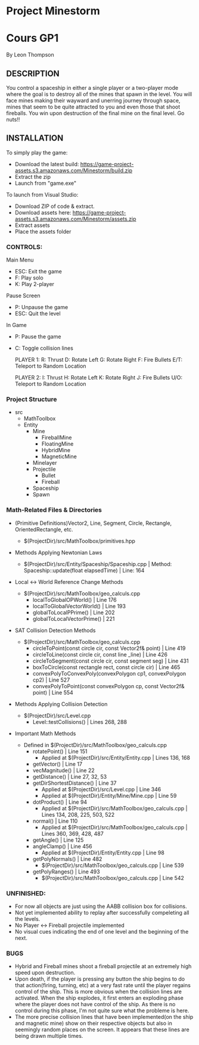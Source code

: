 # Project Minestorm
# Cours GP1

By Leon Thompson

## DESCRIPTION
You control a spaceship in either a single player or a two-player mode where the goal is to destroy all of the mines that spawn in the level.
You will face mines making their wayward and unerring journey through space, mines that seem to be quite attracted to you and even those that 
shoot fireballs. You win upon destruction of the final mine on the final level. Go nuts!!

## INSTALLATION

To simply play the game:
- Download the latest build: https://game-project-assets.s3.amazonaws.com/Minestorm/build.zip
- Extract the zip
- Launch from "game.exe"

To launch from Visual Studio:
- Download ZIP of code & extract.
- Download assets here: https://game-project-assets.s3.amazonaws.com/Minestorm/assets.zip
- Extract assets
- Place the assets folder 

### CONTROLS:

Main Menu
- ESC:  Exit the game
- F:   Play solo
- K:   Play 2-player

Pause Screen
- P:   Unpause the game
- ESC: Quit the level

In Game
- P:   Pause the game
- C:   Toggle collision lines

	PLAYER 1:
		R:   Thrust
		D:   Rotate Left
		G:   Rotate Right
		F:   Fire Bullets
		E/T: Teleport to Random Location

	PLAYER 2:
		I:   Thrust
		H:   Rotate Left
		K:   Rotate Right
		J:   Fire Bullets
		U/O: Teleport to Random Location


### Project Structure
* src
	* MathToolbox
	* Entity
		* Mine
			* FireballMine
			* FloatingMine
			* HybridMine
			* MagneticMine
		* Minelayer
		* Projectile
			* Bullet
			* Fireball
		* Spaceship
		* Spawn


### Math-Related Files & Directories

- (Primitive Definitions)Vector2, Line, Segment, Circle, Rectangle, OrientedRectangle, etc.
	* $(ProjectDir)/src/MathToolbox/primitives.hpp

- Methods Applying Newtonian Laws
	* $(ProjectDir)/src/Entity/Spaceship/Spaceship.cpp | Method: Spaceship::update(float elapsedTime) | Line: 164

- Local <-> World Reference Change Methods
    * $(ProjectDir)/src/MathToolbox/geo_calculs.cpp
        - localToGlobalOPWorld() | Line 176
        - localToGlobalVectorWorld() | Line 193
        - globalToLocalPPrime() | Line 202
        - globalToLocalVectorPrime() | 221
        
- SAT Collision Detection Methods
    * $(ProjectDir)/src/MathToolbox/geo_calculs.cpp
        - circleToPoint(const circle cir, const Vector2f& point) | Line 419
        - circleToLine(const circle cir, const line _line) | Line 426
        - circleToSegment(const circle cir, const segment seg) | Line 431
        - boxToCircle(const rectangle rect, const circle cir) | Line 465
        - convexPolyToConvexPoly(convexPolygon cp1, convexPolygon cp2) |  Line 527
        - convexPolyToPoint(const convexPolygon cp, const Vector2f& point) | Line 554
        
- Methods Applying Collision Detection
    * $(ProjectDir)/src/Level.cpp 
        - Level::testCollisions() | Lines 268, 288
        
- Important Math Methods
	- Defined in $(ProjectDir)/src/MathToolbox/geo_calculs.cpp 
		- rotatePoint() | Line 151 
			- Applied at $(ProjectDir)/src/Entity/Entity.cpp | Lines 136, 168
		- getVector() | Line 17
		- vecMagnitude() | Line 22
		- getDistance() | Line 27, 32, 53
		- getDirShortestDistance() | Line 37
			- Applied at $(ProjectDir)/src/Level.cpp | Line 346
			- Applied at $(ProjectDir)/Entity/Mine/Mine.cpp | Line 59
		-  dotProduct() | Line 94
			- Applied at $(ProjectDir)/src/MathToolbox/geo_calculs.cpp | Lines 134, 208, 225, 503, 522
		- normal() | Line 110
			- Applied at $(ProjectDir)/src/MathToolbox/geo_calculs.cpp | Lines 360, 369, 428, 487
		- getAngle() | Line 125
		- angleClamp() | Line 456
			- Applied at $(ProjectDir)/Entity/Entity.cpp | Line 98
		- getPolyNormals() | Line 482
			- $(ProjectDir)/src/MathToolbox/geo_calculs.cpp | Line 539 
		- getPolyRanges() | Line 493
			-  $(ProjectDir)/src/MathToolbox/geo_calculs.cpp | Line 542

### UNFINISHED:

* For now all objects are just using the AABB collision box for collisions.
* Not yet implemented ability to replay after successfully compeleting all the levels.
* No Player <-> Fireball projectile implemented
* No visual cues indicating the end of one level and the beginning of the next.


### BUGS
* Hybrid and Fireball mines shoot a fireball projectile at an extremely high speed upon destruction.
* Upon death, if the player is pressing any button the ship begins to do that action(firing, turning, etc) at a very fast rate until the player regains control of the ship. This is more obvious when the collision lines are activated. When the ship explodes, it first enters an exploding phase where the player does not have control of the ship. As there is no control during this phase, I'm not quite sure what the probleme is here.
* The more precise collision lines that have been implemented(on the ship and magnetic mine) show on their respective objects but also in seemingly random places on the screen. It appears that these lines are being drawn multiple times.
